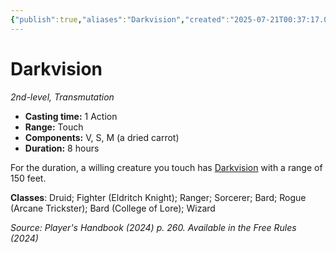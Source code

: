 ```yaml
---
{"publish":true,"aliases":"Darkvision","created":"2025-07-21T00:37:17.084+02:00","modified":"2025-07-27T18:18:30.661+02:00","cssclasses":"json5e-spell"}
---
```


# Darkvision
*2nd-level, Transmutation*  


- **Casting time:** 1 Action
- **Range:** Touch
- **Components:** V, S, M (a dried carrot)
- **Duration:** 8 hours

For the duration, a willing creature you touch has [Darkvision](/3Mechanics/CLI/senses.md#Darkvision) with a range of 150 feet.

**Classes**: Druid; Fighter (Eldritch Knight); Ranger; Sorcerer; Bard; Rogue (Arcane Trickster); Bard (College of Lore); Wizard

*Source: Player's Handbook (2024) p. 260. Available in the Free Rules (2024)*